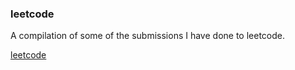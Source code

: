 ### leetcode

A compilation of some of the submissions I have done to leetcode.

[leetcode](https://leetcode.com)
